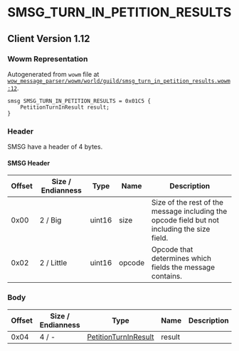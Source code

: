 # SMSG_TURN_IN_PETITION_RESULTS

## Client Version 1.12

### Wowm Representation

Autogenerated from `wowm` file at [`wow_message_parser/wowm/world/guild/smsg_turn_in_petition_results.wowm:12`](https://github.com/gtker/wow_messages/tree/main/wow_message_parser/wowm/world/guild/smsg_turn_in_petition_results.wowm#L12).
```rust,ignore
smsg SMSG_TURN_IN_PETITION_RESULTS = 0x01C5 {
    PetitionTurnInResult result;
}
```
### Header

SMSG have a header of 4 bytes.

#### SMSG Header

| Offset | Size / Endianness | Type   | Name   | Description |
| ------ | ----------------- | ------ | ------ | ----------- |
| 0x00   | 2 / Big           | uint16 | size   | Size of the rest of the message including the opcode field but not including the size field.|
| 0x02   | 2 / Little        | uint16 | opcode | Opcode that determines which fields the message contains.|

### Body

| Offset | Size / Endianness | Type | Name | Description | Comment |
| ------ | ----------------- | ---- | ---- | ----------- | ------- |
| 0x04 | 4 / - | [PetitionTurnInResult](petitionturninresult.md) | result |  |  |

